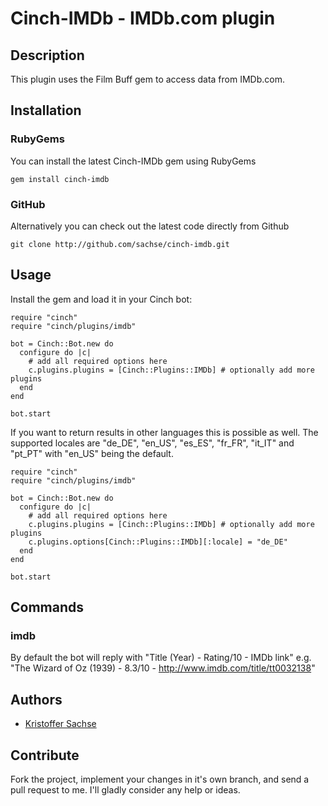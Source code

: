 # Cinch-IMDb - IMDb.com plugin

## Description

This plugin uses the Film Buff gem to access data from IMDb.com.

## Installation

### RubyGems

You can install the latest Cinch-IMDb gem using RubyGems

    gem install cinch-imdb

### GitHub

Alternatively you can check out the latest code directly from Github

    git clone http://github.com/sachse/cinch-imdb.git

## Usage

Install the gem and load it in your Cinch bot:

    require "cinch"
    require "cinch/plugins/imdb"

    bot = Cinch::Bot.new do
      configure do |c|
        # add all required options here
        c.plugins.plugins = [Cinch::Plugins::IMDb] # optionally add more plugins
      end
    end

    bot.start

If you want to return results in other languages this is possible as well. The supported locales are "de_DE", "en_US", "es_ES", "fr_FR", "it_IT" and "pt_PT" with "en_US" being the default.

    require "cinch"
    require "cinch/plugins/imdb"

    bot = Cinch::Bot.new do
      configure do |c|
        # add all required options here
        c.plugins.plugins = [Cinch::Plugins::IMDb] # optionally add more plugins
        c.plugins.options[Cinch::Plugins::IMDb][:locale] = "de_DE"
      end
    end

    bot.start

## Commands

### imdb

By default the bot will reply with "Title (Year) - Rating/10 - IMDb link"
e.g. "The Wizard of Oz (1939) - 8.3/10 - http://www.imdb.com/title/tt0032138"

## Authors

* [Kristoffer Sachse](https://github.com/sachse)

## Contribute

Fork the project, implement your changes in it's own branch, and send
a pull request to me. I'll gladly consider any help or ideas.

